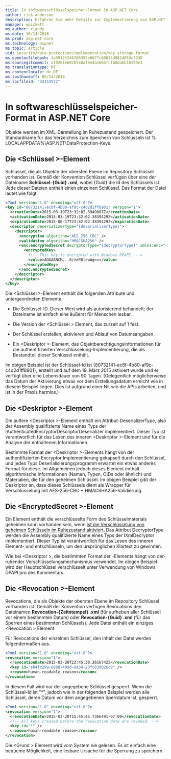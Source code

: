 ```yaml
---
title: In softwareschlüsselspeicher-Format in ASP.NET Core
author: rick-anderson
description: Erfahren Sie mehr Details zur Implementierung von ASP.NET Core-Datenschutz-Schlüsselspeicher-Format.
manager: wpickett
ms.author: riande
ms.date: 10/14/2016
ms.prod: asp.net-core
ms.technology: aspnet
ms.topic: article
uid: security/data-protection/implementation/key-storage-format
ms.openlocfilehash: 1a5912f246708355e6677c60034d982d053c3938
ms.sourcegitcommit: a19261eb82b948af6e4a1664fcfb8dabb16150e3
ms.translationtype: MT
ms.contentlocale: de-DE
ms.lasthandoff: 05/14/2018
ms.locfileid: "34153572"
---
```

# <a name="key-storage-format-in-aspnet-core"></a>In softwareschlüsselspeicher-Format in ASP.NET Core

<a name="data-protection-implementation-key-storage-format"></a>

Objekte werden im XML-Darstellung im Ruhezustand gespeichert. Der Standardname für das Verzeichnis zum Speichern von Schlüsseln ist % LOCALAPPDATA%\ASP.NET\DataProtection-Keys\.

## <a name="the-key-element"></a>Die \<Schlüssel >-Element

Schlüssel, die als Objekte der obersten Ebene im Repository Schlüssel vorhanden ist. Gemäß der Konvention Schlüssel verfügen über eine der Dateiname **Schlüssel-{Guid} .xml**, wobei {Guid} die Id des Schlüssels ist. Jede dieser Dateien enthält einen einzelnen Schlüssel. Das Format der Datei lautet wie folgt.

```xml
<?xml version="1.0" encoding="utf-8"?>
<key id="80732141-ec8f-4b80-af9c-c4d2d1ff8901" version="1">
  <creationDate>2015-03-19T23:32:02.3949887Z</creationDate>
  <activationDate>2015-03-19T23:32:02.3839429Z</activationDate>
  <expirationDate>2015-06-17T23:32:02.3839429Z</expirationDate>
  <descriptor deserializerType="{deserializerType}">
    <descriptor>
      <encryption algorithm="AES_256_CBC" />
      <validation algorithm="HMACSHA256" />
      <enc:encryptedSecret decryptorType="{decryptorType}" xmlns:enc="...">
        <encryptedKey>
          <!-- This key is encrypted with Windows DPAPI. -->
          <value>AQAAANCM...8/zeP8lcwAg==</value>
        </encryptedKey>
      </enc:encryptedSecret>
    </descriptor>
  </descriptor>
</key>
```

Die \<Schlüssel >-Element enthält die folgenden Attribute und untergeordneten Elemente:

* Die Schlüssel-ID. Dieser Wert wird als autorisierend behandelt; der Dateiname ist einfach eine äußerst für Menschen lesbar.

* Die Version der \<Schlüssel > Element, das zurzeit auf 1 fest.

* Der Schlüssel erstellen, aktivieren und Ablauf von Datumsangaben.

* Ein \<Deskriptor >-Element, das Objektberechtigungsinformationen für die authentifizierten Verschlüsselung-Implementierung, die als Bestandteil dieser Schlüssel enthält.

Im obigen Beispiel ist der Schlüssel-Id ist {80732141-ec8f-4b80-af9c-c4d2d1ff8901}, erstellt und auf dem 19. März 2015 aktiviert wurde und er verfügt über eine Lebensdauer von 90 Tagen. (Gelegentlich möglicherweise das Datum der Aktivierung etwas vor dem Erstellungsdatum erreicht wie in diesem Beispiel liegen. Dies ist aufgrund einer Nit wie die APIs arbeiten, und ist in der Praxis harmlos.)

## <a name="the-descriptor-element"></a>Die \<Deskriptor >-Element

Die äußere \<Deskriptor >-Element enthält ein Attribut-DeserializerType, also der Assembly qualifizierte Name eines Typs der IAuthenticatedEncryptorDescriptorDeserializer implementiert. Dieser Typ ist verantwortlich für das Lesen des inneren \<Deskriptor >-Element und für die Analyse der enthaltenen Informationen.

Bestimmte Format der \<Deskriptor >-Elements hängt von der authentifizierten Encryptor Implementierung gekapselt durch den Schlüssel, und jedes Typs Deserialisierungsprogramm erwartet ein etwas anderes Format für diese. Im Allgemeinen jedoch dieses Element enthält algorithmische Informationen (Namen, Typen, OIDs oder ähnlich) und Materialien, die für den geheimen Schlüssel. Im obigen Beispiel gibt der Deskriptor an, dass dieses Schlüssels dient als Wrapper für Verschlüsselung mit AES-256-CBC + HMACSHA256-Validierung.

## <a name="the-encryptedsecret-element"></a>Die \<EncryptedSecret >-Element

Ein <encryptedSecret> Element enthält die verschlüsselte Form des Schlüsselmaterials geheimen kann vorhanden sein, wenn [ist die Verschlüsselung von geheimen Schlüsseln im Ruhezustand aktiviert](xref:security/data-protection/implementation/key-encryption-at-rest#data-protection-implementation-key-encryption-at-rest). Das Attribut DecryptorType werden die Assembly qualifizierte Name eines Typs der IXmlDecryptor implementiert. Dieser Typ ist verantwortlich für das Lesen des inneren <encryptedKey> Element- und entschlüsseln, um den ursprünglichen Klartext zu gewinnen.

Wie bei \<Deskriptor >, die bestimmten Format der <encryptedSecret> -Elements hängt von der-ruhender Verschlüsselungsmechanismus verwendet. Im obigen Beispiel wird der Hauptschlüssel verschlüsselt unter Verwendung von Windows DPAPI pro des Kommentars.

## <a name="the-revocation-element"></a>Die \<Revocation >-Element

Revocations, die als Objekte der obersten Ebene im Repository Schlüssel vorhanden ist. Gemäß der Konvention verfügen Revocations den Dateinamen **Revocation-{Zeitstempel} .xml** (für aufheben aller Schlüssel vor einem bestimmten Datum) oder **Revocation-{Guid} .xml** (für das Sperren eines bestimmten Schlüssels). Jede Datei enthält ein einziges \<Revocation > Element.

Für Revocations der einzelnen Schlüssel, den Inhalt der Datei werden folgendermaßen aus.

```xml
<?xml version="1.0" encoding="utf-8"?>
<revocation version="1">
  <revocationDate>2015-03-20T22:45:30.2616742Z</revocationDate>
  <key id="eb4fc299-8808-409d-8a34-23fc83d026c9" />
  <reason>human-readable reason</reason>
</revocation>
```

In diesem Fall wird nur der angegebene Schlüssel gesperrt. Wenn die Schlüssel-Id ist "*", jedoch wie in der folgenden Beispiel werden alle Schlüssel, deren Datum vor dem angegebenen Sperrdatum ist, gesperrt.

```xml
<?xml version="1.0" encoding="utf-8"?>
<revocation version="1">
  <revocationDate>2015-03-20T15:45:45.7366491-07:00</revocationDate>
  <!-- All keys created before the revocation date are revoked. -->
  <key id="*" />
  <reason>human-readable reason</reason>
</revocation>
```

Die \<Grund > Element wird vom System nie gelesen. Es ist einfach eine bequeme Möglichkeit, eine lesbare Ursache für die Sperrung zu speichern.
